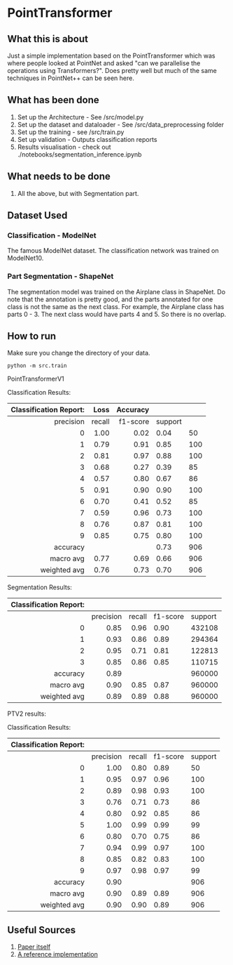 # PointTransformer

## What this is about
Just a simple implementation based on the PointTransformer which was where people looked at PointNet and asked "can we parallelise the operations using Transformers?". Does pretty well but much of the same techniques in PointNet++ can be seen here. 

## What has been done 

1. Set up the Architecture - See /src/model.py
1. Set up the dataset and dataloader - See /src/data_preprocessing folder
1. Set up the training - see /src/train.py
1. Set up validation - Outputs classification reports
1. Results visualisation - check out ./notebooks/segmentation_inference.ipynb

## What needs to be done

1. All the above, but with Segmentation part. 

## Dataset Used

### Classification - ModelNet

The famous ModelNet dataset. The classification network was trained on ModelNet10.

### Part Segmentation - ShapeNet

The segmentation model was trained on the Airplane class in ShapeNet. Do note that the annotation is pretty good, and the parts annotated for one class is not the same as the next class. For example, the Airplane class has parts 0 - 3. The next class would have parts 4 and 5. So there is no overlap.  

## How to run 

Make sure you change the directory of your data.

```
python -m src.train
```
PointTransformerV1

Classification Results:

| Classification Report: |   Loss | Accuracy |         |     |
|-----------------------:|-------:|---------:|---------|-----|
|              precision | recall | f1-score | support |     |
|                      0 |   1.00 |     0.02 | 0.04    | 50  |
| 1                      | 0.79   | 0.91     | 0.85    | 100 |
| 2                      | 0.81   | 0.97     | 0.88    | 100 |
| 3                      | 0.68   | 0.27     | 0.39    | 85  |
| 4                      | 0.57   | 0.80     | 0.67    | 86  |
| 5                      | 0.91   | 0.90     | 0.90    | 100 |
| 6                      | 0.70   | 0.41     | 0.52    | 85  |
| 7                      | 0.59   | 0.96     | 0.73    | 100 |
| 8                      | 0.76   | 0.87     | 0.81    | 100 |
| 9                      | 0.85   | 0.75     | 0.80    | 100 |
| accuracy               |        |          | 0.73    | 906 |
| macro avg              | 0.77   | 0.69     | 0.66    | 906 |
| weighted avg           | 0.76   | 0.73     | 0.70    | 906 |

Segmentation Results:

| Classification Report: |           |        |          |         |
|-----------------------:|----------:|-------:|----------|---------|
|                        | precision | recall | f1-score | support |
|                      0 |      0.85 |   0.96 | 0.90     | 432108  |
|                      1 | 0.93      | 0.86   | 0.89     | 294364  |
|                      2 | 0.95      | 0.71   | 0.81     | 122813  |
|                      3 | 0.85      | 0.86   | 0.85     | 110715  |
| accuracy               | 0.89      |        |          | 960000  |
| macro avg              | 0.90      | 0.85   | 0.87     | 960000  |
| weighted avg           | 0.89      | 0.89   | 0.88     | 960000  |

PTV2 results:

Classification Results:

| Classification Report: |           |        |          |         |
|-----------------------:|----------:|-------:|----------|---------|
|                        | precision | recall | f1-score | support |
|                      0 |      1.00 |   0.80 | 0.89     | 50      |
|                      1 | 0.95      | 0.97   | 0.96     | 100     |
|                      2 | 0.89      | 0.98   | 0.93     | 100     |
|                      3 | 0.76      | 0.71   | 0.73     | 86      |
|                      4 | 0.80      | 0.92   | 0.85     | 86      |
|                      5 | 1.00      | 0.99   | 0.99     | 99      |
|                      6 | 0.80      | 0.70   | 0.75     | 86      |
|                      7 | 0.94      | 0.99   | 0.97     | 100     |
|                      8 | 0.85      | 0.82   | 0.83     | 100     |
|                      9 | 0.97      | 0.98   | 0.97     | 99      |
|               accuracy | 0.90      |        |          | 906     |
|              macro avg | 0.90      | 0.89   | 0.89     | 906     |
|           weighted avg | 0.90      | 0.90   | 0.89     | 906     |

## Useful Sources

1. [Paper itself](https://arxiv.org/abs/2012.09164)
1. [A reference implementation](https://github.com/qq456cvb/Point-Transformers/tree/master)